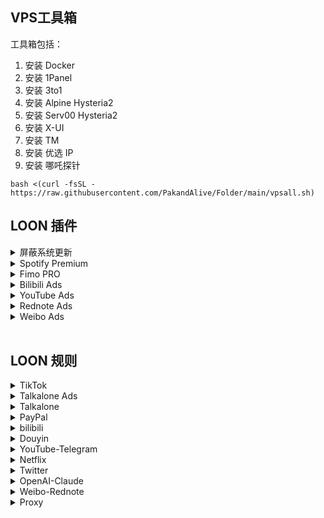 ## VPS工具箱

工具箱包括：
1. 安装 Docker
2. 安装 1Panel
3. 安装 3to1
4. 安装 Alpine Hysteria2
5. 安装 Serv00 Hysteria2
6. 安装 X-UI
7. 安装 TM
8. 安装 优选 IP
9. 安装 哪吒探针
```
bash <(curl -fsSL - https://raw.githubusercontent.com/PakandAlive/Folder/main/vpsall.sh)
```




## LOON 插件

 <details>
<summary> 屏蔽系统更新</summary>

```sh
https://whatshub.top/plugin/DisableUpdate.plugin
```
</details>


 <details>
<summary>Spotify Premium</summary>

```sh
https://raw.githubusercontent.com/PakandAlive/Folder/main/Spotify.plugin
```

</details>

<details>
<summary> Fimo PRO</summary>

```sh
https://raw.githubusercontent.com/PakandAlive/Folder/main/FIMO2LOON.plugin
```


</details>

<details>
<summary> Bilibili Ads</summary>


```sh
https://raw.githubusercontent.com/PakandAlive/Folder/main/Bilibili_remove_ads.plugin

```


</details>

<details>
<summary> YouTube Ads</summary>


```sh
https://raw.githubusercontent.com/PakandAlive/Folder/main/YouTube_remove_ads.plugin

```


</details>

<details>
<summary> Rednote Ads</summary>


```sh
https://raw.githubusercontent.com/PakandAlive/Folder/main/RedPaper_remove_ads.plugin

```



</details>

<details>
<summary> Weibo Ads</summary>


```sh
https://raw.githubusercontent.com/PakandAlive/Folder/main/Weibo_remove_ads.plugin


```
</details>

<br>

## LOON 规则

<details>
<summary> TikTok</summary>

```sh
https://raw.githubusercontent.com/blackmatrix7/ios_rule_script/master/rule/Loon/TikTok/TikTok.list
```

</details>

<details>
<summary> Talkalone Ads</summary>

```sh
https://raw.githubusercontent.com/PakandAlive/Folder/main/TalkaloneREJECT.list
```

</details>


<details>
<summary> Talkalone</summary>

```sh
https://raw.githubusercontent.com/PakandAlive/Folder/main/Talkalone.list
```

</details>

<details>
<summary> PayPal</summary>

```sh
https://raw.githubusercontent.com/blackmatrix7/ios_rule_script/master/rule/Loon/PayPal/PayPal.list
```

</details>

<details>
<summary> bilibili</summary>

```sh
https://raw.githubusercontent.com/blackmatrix7/ios_rule_script/master/rule/Loon/BiliBili/BiliBili.list
```

</details>

<details>
<summary> Douyin</summary>

```sh
https://raw.githubusercontent.com/blackmatrix7/ios_rule_script/master/rule/Loon/DouYin/DouYin.list
```

</details>

<details>
<summary> YouTube-Telegram</summary>

```sh
https://raw.githubusercontent.com/PakandAlive/Folder/main/YouTube-TG.list
```

</details>

<details>
<summary> Netflix</summary>

```sh
https://raw.githubusercontent.com/PakandAlive/Folder/main/Netflix.list
```

</details>

<details>
<summary> Twitter</summary>

```sh
https://raw.githubusercontent.com/PakandAlive/Folder/main/Twitter.list
```

</details>


<details>
<summary> OpenAI-Claude</summary>

```sh
https://raw.githubusercontent.com/PakandAlive/Folder/main/OpenAI-Claude.list
```

</details>

<details>
<summary> Weibo-Rednote</summary>

```sh
https://raw.githubusercontent.com/PakandAlive/Folder/main/Weibo-Rednote.list
```

</details>

<details>
<summary> Proxy</summary>

```sh
https://raw.githubusercontent.com/blackmatrix7/ios_rule_script/master/rule/Loon/Proxy/Proxy.list
```

</details>
